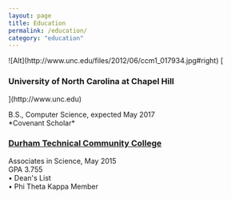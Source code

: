 ```yaml
---
layout: page
title: Education
permalink: /education/
category: "education"
---
```


<p> <div class="manual-content">
![Alt](http://www.unc.edu/files/2012/06/ccm1_017934.jpg#right)
[<h3><Strong>University of North Carolina at Chapel Hill</Strong></h3>](http://www.unc.edu)
<p>B.S., Computer Science, expected May 2017 <br>
  *Covenant Scholar*</p>

[<h3><Strong>Durham Technical Community College</Strong></h3>](http://durhamtech.edu)
<p>Associates in Science, May 2015<br>
GPA 3.755<br>
•	Dean's List<br>
•	Phi Theta Kappa Member <br>
</p>
</div>
</p>